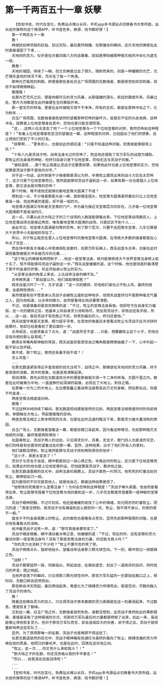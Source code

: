 # 第一千两百五十一章 妖孽
        【告知书友，时代在变化，免费站点难以长存，手机app多书源站点切换看书大势所趋，站长给你推荐的这个换源APP，听书音色多、换源、找书都好使！】
       第一千两百五十一章
       轰！
       两根犹如神灵般的巨指，划过天际，最后轰然相撞，在那撞击的瞬间，这片天地仿佛是在此时直接凝固了下来...
       天地间的灵力，似乎是在对着四面八方的逃窜着，犹如是惧怕被那种毁灭般的冲击化为虚无一般。
       轰轰！
       天地的凝固，持续了一瞬，但又仿佛是过去了很久，随即而来的，则是一种耀眼的光芒，光芒铺天盖地的倾泻下来，充斥在了每一个角落。
       那种光芒极其的刺眼，即便是那些身处白玉广场周围的无数强者，都是感觉到双目刺痛，双目不由得微微眯起。
       轰隆隆！
       在那光芒充斥之后，便是肉眼可见的灵力风暴，从那碰撞的源头，疯狂的肆虐开来，风暴过处，整片大地都是在此时被硬生生的撕裂开来。
       那一望无尽的林海，更是在此时被毁灭得干干净净，所有的生机，都是在那种冲击之下，化为粉末...
       白玉广场周围，无数强者面色骇然的望着那种恐怖的破坏力，皆是忍不住的头皮发麻，这种冲击，就算是上位地至尊身处其中，恐怕也是只能含恨陨落。
       “这...这两人也太变态了吧？一个上位地至尊与一个下位地至尊的对拼，竟然恐怖到这种程度？！”有着上位地至尊面色苦涩的望着这一幕，这种程度的对拼，已经超出了他们的想象，这让得他们受到了不小的打击。
       “妖孽啊...”更多的人，也是如此的感叹道：“只是不知道这种对碰，究竟谁能够取得上风？”
       “十有八九是灵战子吧，战帝法身太过的恐怖了，而且他还借助了百万军队的战意为辅助，那牧尘的法身虽然神秘，但终归自身只是下位地至尊，恐怕无法与灵战子抗衡。”
       “谁知道呢...那个牧尘简直比灵战子还要更妖孽，如果他此时也是上位地至尊的实力，恐怕就算是灵战子都不是他的对手。”
       对于这一句话，此时倒是不少强者都是深以为然，毕竟牧尘展现出来的战斗力实在太恐怖了，这才只是下位地至尊而已，竟然就能够将灵战子逼到这一步，如果有朝一日也是踏入上位地至尊，那又该会是何等的恐怖？
       那个时候，难不成他还能够抗衡地至尊大圆满了不成？
       想到这一点，不少强者都是头皮一麻，旋即接连摇头，地至尊大圆满虽然看似只比上位地至尊高一级，但这两者的差距，却不是一般的大。
       地至尊大圆满又号称是天至尊的门户，作为最为接近天至尊层次的存在，几乎每一位地至尊大圆满都不是省油的灯。
       这一点，只要从此次大陆之子的三个战场的人数就能够看出来，下位地至尊战场数百人，上位地至尊战场也是接近两百，唯有着地至尊大圆满的战场，只是区区不到十人...
       由此可见，地至尊大圆满是何等的恐怖，到了那个层次，只要不去招惹天至尊，几乎已算是大千世界中小无敌般的存在了。
       所以，对于牧尘能否在晋入上位地至尊时抗衡地至尊大圆满，在场绝大多数的强者都是在心中点了否定...
       而在场中那各方强者心中思维胡乱发散时，在那万阶石梯上，西天战皇与炎帝，也是在此时凝视着那被毁灭冲击被充斥的光幕...
       “这个牧尘的确是有两把刷子...他这一座至尊法身，绝对能够排进大千世界至尊法身榜上前十五了，怪不得能够将灵战子逼到这一步。”西天战皇缓缓的道，这个时候，他也是彻底的看清楚了那不朽金身的厉害，并且开始承认牧尘的实力。
       “从至尊法身的角度上来说，上古战帝法身的确不及。”
       炎帝微笑道：“那战皇以为，他们谁能够取胜？”
       西天战皇沉吟了一下，方才说道：“这一次的硬拼，恐怕他们谁也占不到上风，最终的结果，会是两败俱伤...”
       虽然很是有些不愿意承认灵战子会被牧尘逼到这种地步，但西天战皇终归不是那种毫无气量之人，因为他知道，以炎帝的眼力，自然是看得比他还要更清楚。
       不过，他紧接着却是双目微眯的道：“不过，牧尘的至尊法身虽强，但却吃亏在自身实力偏弱，这一次的硬拼之后，他基本上将自身灵力消耗殆尽，而反观灵战子，却依旧还有手段，所以...这一战，虽说灵战子有些胜之不武，但笑到最后的人，终归还是他。”
       西天战皇毕竟是天至尊，眼力超乎寻常，在其他的强者还未曾看出牧尘与灵战子此次对拼的结果时，他却已经是看到了更后面的一步。
       炎帝闻言，也是笑着点了点头，道：“战皇所言不虚...只是，想要赢牧尘这个小子，恐怕也没有你想的那么容易呢。”
       瞧得炎帝嘴角那神秘的笑容，西天战皇却是感觉自己嘴角都是微微抽搐了一下，心中升起一股不安以及怀疑。
       难不成，那个牧尘，竟然还有着手段不成？！
       怎么可能！
       ...
       在那无数道紧张得近乎窒息般的目光注视下，战场之中，那肆虐在天地间的灵力风暴，终于是渐渐的消散，其中的景象，也是逐渐清晰起来。
       视线清晰，首先出现在无数道目光中的便是那被毁灭得一干二净的林海，方圆千里之内，都是在此时被夷为平地，一道道狰狞如深渊的裂痕，出现在了大地上，刺目之极。
       在那被一分为二的大地上，左边便是矗立着战帝法身那高达万丈的身躯，而在那右边，则是不朽金身...
       两座至尊法相遥遥对峙。
       轰隆！
       不过这种对峙持续了瞬间，那无数道视线便是骇然的见到，两座至尊法相竟是同时的向前倾倒，单膝触在大地上，带起轰隆隆的巨响。
       两座至尊法相之上原本明亮的光泽，也是在此时迅速的黯淡下来，那是灵力被大量消耗的原因。
       白玉广场上，无数强者望着这一幕，都是目瞪口呆起来，因为看这种情况，先前那种毁灭天地般的对碰，最终竟是两败俱伤！
       在距离牧尘，灵战子两人的远处，只见得灵剑子，苏慕，灵龙子，楚门四人也是凌厉天空，他们同样是有些震惊的望着远处的那一幕，显然，这种结果，出乎了他们所有人的意料。
       他们谁都没想到，牧尘竟然能够与灵战子拼到两败俱伤的地步！
       “这小子，真是太变态了！”
       灵剑子与灵龙子自语，眼中都是掠过一抹心悸之色，毕竟此时的牧尘，还只是下位地至尊而已，如果此时的他也是上位地至尊的话，恐怕就算是灵战子，都非他之敌。
       在那无数道震撼的目光中，战帝法身的肩膀上，灵战子面色一片阴沉，他死死的盯着远处的牧尘，眼神犹如刀一般。
       因为震惊的不仅仅是其他人，就是他自己，都被这种结果震惊了。
       “他修炼的究竟是什么至尊法身？！为何会恐怖到这种程度！”灵战子拳头紧握，他自然是看得出来，牧尘能够凭借着下位地至尊与他抗衡到这一步，几乎完全都是凭借着那一座神秘的至尊法身。
       灵战子眼神阴翳，不过片刻后，他还是缓缓的收敛了心中的情绪，目光阴厉的盯着牧尘，阴沉的道：“真是没想到，我灵战子也有被逼到这么狼狈的一天，牧尘，我不得不承认，你真的很不一般。”
       盘坐于不朽金身肩膀上的牧尘，此时面色也是略有点苍白，显然先前那种极限的对碰，也是对他有着极大的消耗。
       他冲着灵战子淡笑一声，道：“那可真是承蒙夸奖了。”
       灵战子眼皮微垂，眼中涌动着冰寒之意，他缓缓的道：“不过，现在的你，还有足够的灵力催动你那一座至尊法身吗？没有了那座至尊法身的力量，你还能与我斗吗？”
       “你的灵力也消耗了不少吧？”牧尘不置可否的笑了笑。
       灵战子微微点头，旋即他抬头，望着战帝法身那三颗光球空间，下一刻，眼中掠过一抹狠辣之色。
       “战祭！”
       灵战子脚掌猛然一跺，咬破指尖，带起血迹，在面前虚空，划出了一道诡异的血印，同时低沉的声音，随之响起。
       当他声音落下的瞬间，只见得那三颗光球空间中，那百万军队猛的一巴掌拍在胸口之上，顿时间，无数口鲜血狂喷而出。
       那些鲜血冲天而起，最后燃烧起来，竟是化为了磅礴灵力呼啸而出，穿透空间，尽数的融入了灵战子的体内。
       轰！
       随着这些精血灵力的加入，只见得灵战子原本萎靡的灵力直接是在这一刻暴涨起来，不过数息，便是恢复了巅峰。
       见到这一幕，白玉广场之外，无数强者骇然失色，谁都没想到，这灵战子竟然如此的果断狠辣，直接是采取了这种极端的方式，将那百万军队最后的力量都是榨取了出来，如此一来，虽说能够让得他恢复灵力，但对于那百万军队而言，却会造成巨大的伤害，说不得之后，灵战子就得重新培养这些军队了...
       显然，为了获得那唯一的名额，灵战子也是再顾不得这些了。
       在那无数道骇然的目光中，灵战子眼神略有些通红与森然的看向了牧尘，磅礴浩瀚的灵力呼啸在他的周身，他阴沉的暴吼声，也是在此时，回荡在这天地之间。
       “牧尘，这一次...你又凭什么来和我斗？！”
       “那大陆之子的名额，你还没资格从我的手中拿走！”
       “所以...给我滚出这座战场吧！”
       ...
       ...
       【告知书友，时代在变化，免费站点难以长存，手机app多书源站点切换看书大势所趋，站长给你推荐的这个换源APP，听书音色多、换源、找书都好使！】